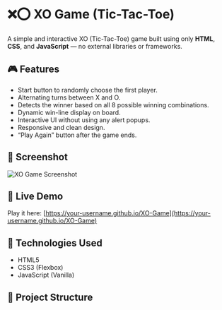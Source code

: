 # ❌⭕ XO Game (Tic-Tac-Toe)

A simple and interactive XO (Tic-Tac-Toe) game built using only **HTML**, **CSS**, and **JavaScript** — no external libraries or frameworks.

## 🎮 Features

- Start button to randomly choose the first player.
- Alternating turns between X and O.
- Detects the winner based on all 8 possible winning combinations.
- Dynamic win-line display on board.
- Interactive UI without using any alert popups.
- Responsive and clean design.
- “Play Again” button after the game ends.

## 📸 Screenshot

![XO Game Screenshot](screenshot.png) <!-- optional: you can add a screenshot later -->

## 🚀 Live Demo

Play it here: [https://your-username.github.io/XO-Game](https://your-username.github.io/XO-Game)  
<!-- Replace with your actual GitHub Pages URL -->

## 🧰 Technologies Used

- HTML5
- CSS3 (Flexbox)
- JavaScript (Vanilla)

## 📁 Project Structure

